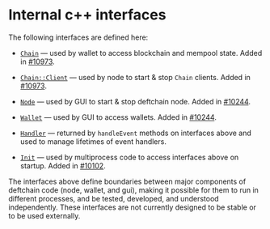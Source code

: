 # Internal c++ interfaces

The following interfaces are defined here:

* [`Chain`](chain.h) — used by wallet to access blockchain and mempool state. Added in [#10973](https://github.com/deftchain/deftchain/pull/10973).

* [`Chain::Client`](chain.h) — used by node to start & stop `Chain` clients. Added in [#10973](https://github.com/deftchain/deftchain/pull/10973).

* [`Node`](node.h) — used by GUI to start & stop deftchain node. Added in [#10244](https://github.com/deftchain/deftchain/pull/10244).

* [`Wallet`](wallet.h) — used by GUI to access wallets. Added in [#10244](https://github.com/deftchain/deftchain/pull/10244).

* [`Handler`](handler.h) — returned by `handleEvent` methods on interfaces above and used to manage lifetimes of event handlers.

* [`Init`](init.h) — used by multiprocess code to access interfaces above on startup. Added in [#10102](https://github.com/deftchain/deftchain/pull/10102).

The interfaces above define boundaries between major components of deftchain code (node, wallet, and gui), making it possible for them to run in different processes, and be tested, developed, and understood independently. These interfaces are not currently designed to be stable or to be used externally.
